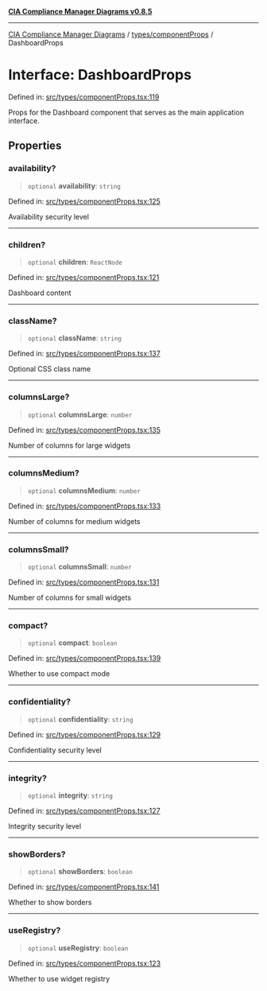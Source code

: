 [**CIA Compliance Manager Diagrams v0.8.5**](../../../README.md)

***

[CIA Compliance Manager Diagrams](../../../modules.md) / [types/componentProps](../README.md) / DashboardProps

# Interface: DashboardProps

Defined in: [src/types/componentProps.tsx:119](https://github.com/Hack23/cia-compliance-manager/blob/eca22610f41e5f6b6c0cece88769b1ffbe9db4bd/src/types/componentProps.tsx#L119)

Props for the Dashboard component that serves as the main application interface.

## Properties

### availability?

> `optional` **availability**: `string`

Defined in: [src/types/componentProps.tsx:125](https://github.com/Hack23/cia-compliance-manager/blob/eca22610f41e5f6b6c0cece88769b1ffbe9db4bd/src/types/componentProps.tsx#L125)

Availability security level

***

### children?

> `optional` **children**: `ReactNode`

Defined in: [src/types/componentProps.tsx:121](https://github.com/Hack23/cia-compliance-manager/blob/eca22610f41e5f6b6c0cece88769b1ffbe9db4bd/src/types/componentProps.tsx#L121)

Dashboard content

***

### className?

> `optional` **className**: `string`

Defined in: [src/types/componentProps.tsx:137](https://github.com/Hack23/cia-compliance-manager/blob/eca22610f41e5f6b6c0cece88769b1ffbe9db4bd/src/types/componentProps.tsx#L137)

Optional CSS class name

***

### columnsLarge?

> `optional` **columnsLarge**: `number`

Defined in: [src/types/componentProps.tsx:135](https://github.com/Hack23/cia-compliance-manager/blob/eca22610f41e5f6b6c0cece88769b1ffbe9db4bd/src/types/componentProps.tsx#L135)

Number of columns for large widgets

***

### columnsMedium?

> `optional` **columnsMedium**: `number`

Defined in: [src/types/componentProps.tsx:133](https://github.com/Hack23/cia-compliance-manager/blob/eca22610f41e5f6b6c0cece88769b1ffbe9db4bd/src/types/componentProps.tsx#L133)

Number of columns for medium widgets

***

### columnsSmall?

> `optional` **columnsSmall**: `number`

Defined in: [src/types/componentProps.tsx:131](https://github.com/Hack23/cia-compliance-manager/blob/eca22610f41e5f6b6c0cece88769b1ffbe9db4bd/src/types/componentProps.tsx#L131)

Number of columns for small widgets

***

### compact?

> `optional` **compact**: `boolean`

Defined in: [src/types/componentProps.tsx:139](https://github.com/Hack23/cia-compliance-manager/blob/eca22610f41e5f6b6c0cece88769b1ffbe9db4bd/src/types/componentProps.tsx#L139)

Whether to use compact mode

***

### confidentiality?

> `optional` **confidentiality**: `string`

Defined in: [src/types/componentProps.tsx:129](https://github.com/Hack23/cia-compliance-manager/blob/eca22610f41e5f6b6c0cece88769b1ffbe9db4bd/src/types/componentProps.tsx#L129)

Confidentiality security level

***

### integrity?

> `optional` **integrity**: `string`

Defined in: [src/types/componentProps.tsx:127](https://github.com/Hack23/cia-compliance-manager/blob/eca22610f41e5f6b6c0cece88769b1ffbe9db4bd/src/types/componentProps.tsx#L127)

Integrity security level

***

### showBorders?

> `optional` **showBorders**: `boolean`

Defined in: [src/types/componentProps.tsx:141](https://github.com/Hack23/cia-compliance-manager/blob/eca22610f41e5f6b6c0cece88769b1ffbe9db4bd/src/types/componentProps.tsx#L141)

Whether to show borders

***

### useRegistry?

> `optional` **useRegistry**: `boolean`

Defined in: [src/types/componentProps.tsx:123](https://github.com/Hack23/cia-compliance-manager/blob/eca22610f41e5f6b6c0cece88769b1ffbe9db4bd/src/types/componentProps.tsx#L123)

Whether to use widget registry
